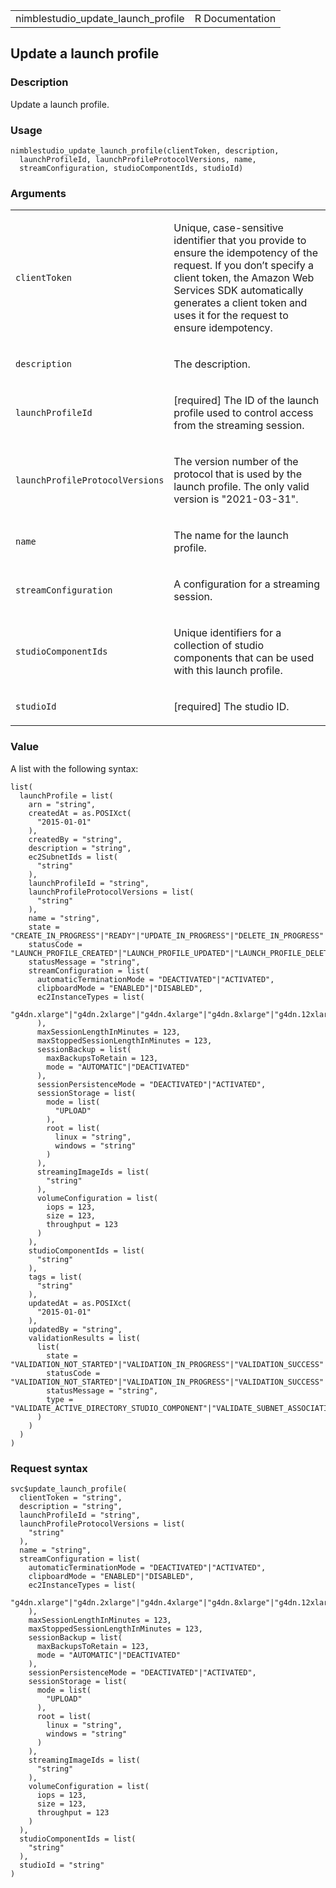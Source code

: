 <table style="width: 100%;">
<tbody>
<tr class="odd">
<td>nimblestudio_update_launch_profile</td>
<td style="text-align: right;">R Documentation</td>
</tr>
</tbody>
</table>

## Update a launch profile

### Description

Update a launch profile.

### Usage

    nimblestudio_update_launch_profile(clientToken, description,
      launchProfileId, launchProfileProtocolVersions, name,
      streamConfiguration, studioComponentIds, studioId)

### Arguments

<table>
<colgroup>
<col style="width: 35%" />
<col style="width: 65%" />
</colgroup>
<tbody>
<tr class="odd">
<td><code
id="nimblestudio_update_launch_profile_:_clientToken">clientToken</code></td>
<td><p>Unique, case-sensitive identifier that you provide to ensure the
idempotency of the request. If you don’t specify a client token, the
Amazon Web Services SDK automatically generates a client token and uses
it for the request to ensure idempotency.</p></td>
</tr>
<tr class="even">
<td><code
id="nimblestudio_update_launch_profile_:_description">description</code></td>
<td><p>The description.</p></td>
</tr>
<tr class="odd">
<td><code
id="nimblestudio_update_launch_profile_:_launchProfileId">launchProfileId</code></td>
<td><p>[required] The ID of the launch profile used to control access
from the streaming session.</p></td>
</tr>
<tr class="even">
<td><code
id="nimblestudio_update_launch_profile_:_launchProfileProtocolVersions">launchProfileProtocolVersions</code></td>
<td><p>The version number of the protocol that is used by the launch
profile. The only valid version is "2021-03-31".</p></td>
</tr>
<tr class="odd">
<td><code
id="nimblestudio_update_launch_profile_:_name">name</code></td>
<td><p>The name for the launch profile.</p></td>
</tr>
<tr class="even">
<td><code
id="nimblestudio_update_launch_profile_:_streamConfiguration">streamConfiguration</code></td>
<td><p>A configuration for a streaming session.</p></td>
</tr>
<tr class="odd">
<td><code
id="nimblestudio_update_launch_profile_:_studioComponentIds">studioComponentIds</code></td>
<td><p>Unique identifiers for a collection of studio components that can
be used with this launch profile.</p></td>
</tr>
<tr class="even">
<td><code
id="nimblestudio_update_launch_profile_:_studioId">studioId</code></td>
<td><p>[required] The studio ID.</p></td>
</tr>
</tbody>
</table>

### Value

A list with the following syntax:

    list(
      launchProfile = list(
        arn = "string",
        createdAt = as.POSIXct(
          "2015-01-01"
        ),
        createdBy = "string",
        description = "string",
        ec2SubnetIds = list(
          "string"
        ),
        launchProfileId = "string",
        launchProfileProtocolVersions = list(
          "string"
        ),
        name = "string",
        state = "CREATE_IN_PROGRESS"|"READY"|"UPDATE_IN_PROGRESS"|"DELETE_IN_PROGRESS"|"DELETED"|"DELETE_FAILED"|"CREATE_FAILED"|"UPDATE_FAILED",
        statusCode = "LAUNCH_PROFILE_CREATED"|"LAUNCH_PROFILE_UPDATED"|"LAUNCH_PROFILE_DELETED"|"LAUNCH_PROFILE_CREATE_IN_PROGRESS"|"LAUNCH_PROFILE_UPDATE_IN_PROGRESS"|"LAUNCH_PROFILE_DELETE_IN_PROGRESS"|"INTERNAL_ERROR"|"STREAMING_IMAGE_NOT_FOUND"|"STREAMING_IMAGE_NOT_READY"|"LAUNCH_PROFILE_WITH_STREAM_SESSIONS_NOT_DELETED"|"ENCRYPTION_KEY_ACCESS_DENIED"|"ENCRYPTION_KEY_NOT_FOUND"|"INVALID_SUBNETS_PROVIDED"|"INVALID_INSTANCE_TYPES_PROVIDED"|"INVALID_SUBNETS_COMBINATION",
        statusMessage = "string",
        streamConfiguration = list(
          automaticTerminationMode = "DEACTIVATED"|"ACTIVATED",
          clipboardMode = "ENABLED"|"DISABLED",
          ec2InstanceTypes = list(
            "g4dn.xlarge"|"g4dn.2xlarge"|"g4dn.4xlarge"|"g4dn.8xlarge"|"g4dn.12xlarge"|"g4dn.16xlarge"|"g3.4xlarge"|"g3s.xlarge"|"g5.xlarge"|"g5.2xlarge"|"g5.4xlarge"|"g5.8xlarge"|"g5.16xlarge"
          ),
          maxSessionLengthInMinutes = 123,
          maxStoppedSessionLengthInMinutes = 123,
          sessionBackup = list(
            maxBackupsToRetain = 123,
            mode = "AUTOMATIC"|"DEACTIVATED"
          ),
          sessionPersistenceMode = "DEACTIVATED"|"ACTIVATED",
          sessionStorage = list(
            mode = list(
              "UPLOAD"
            ),
            root = list(
              linux = "string",
              windows = "string"
            )
          ),
          streamingImageIds = list(
            "string"
          ),
          volumeConfiguration = list(
            iops = 123,
            size = 123,
            throughput = 123
          )
        ),
        studioComponentIds = list(
          "string"
        ),
        tags = list(
          "string"
        ),
        updatedAt = as.POSIXct(
          "2015-01-01"
        ),
        updatedBy = "string",
        validationResults = list(
          list(
            state = "VALIDATION_NOT_STARTED"|"VALIDATION_IN_PROGRESS"|"VALIDATION_SUCCESS"|"VALIDATION_FAILED"|"VALIDATION_FAILED_INTERNAL_SERVER_ERROR",
            statusCode = "VALIDATION_NOT_STARTED"|"VALIDATION_IN_PROGRESS"|"VALIDATION_SUCCESS"|"VALIDATION_FAILED_INVALID_SUBNET_ROUTE_TABLE_ASSOCIATION"|"VALIDATION_FAILED_SUBNET_NOT_FOUND"|"VALIDATION_FAILED_INVALID_SECURITY_GROUP_ASSOCIATION"|"VALIDATION_FAILED_INVALID_ACTIVE_DIRECTORY"|"VALIDATION_FAILED_UNAUTHORIZED"|"VALIDATION_FAILED_INTERNAL_SERVER_ERROR",
            statusMessage = "string",
            type = "VALIDATE_ACTIVE_DIRECTORY_STUDIO_COMPONENT"|"VALIDATE_SUBNET_ASSOCIATION"|"VALIDATE_NETWORK_ACL_ASSOCIATION"|"VALIDATE_SECURITY_GROUP_ASSOCIATION"
          )
        )
      )
    )

### Request syntax

    svc$update_launch_profile(
      clientToken = "string",
      description = "string",
      launchProfileId = "string",
      launchProfileProtocolVersions = list(
        "string"
      ),
      name = "string",
      streamConfiguration = list(
        automaticTerminationMode = "DEACTIVATED"|"ACTIVATED",
        clipboardMode = "ENABLED"|"DISABLED",
        ec2InstanceTypes = list(
          "g4dn.xlarge"|"g4dn.2xlarge"|"g4dn.4xlarge"|"g4dn.8xlarge"|"g4dn.12xlarge"|"g4dn.16xlarge"|"g3.4xlarge"|"g3s.xlarge"|"g5.xlarge"|"g5.2xlarge"|"g5.4xlarge"|"g5.8xlarge"|"g5.16xlarge"
        ),
        maxSessionLengthInMinutes = 123,
        maxStoppedSessionLengthInMinutes = 123,
        sessionBackup = list(
          maxBackupsToRetain = 123,
          mode = "AUTOMATIC"|"DEACTIVATED"
        ),
        sessionPersistenceMode = "DEACTIVATED"|"ACTIVATED",
        sessionStorage = list(
          mode = list(
            "UPLOAD"
          ),
          root = list(
            linux = "string",
            windows = "string"
          )
        ),
        streamingImageIds = list(
          "string"
        ),
        volumeConfiguration = list(
          iops = 123,
          size = 123,
          throughput = 123
        )
      ),
      studioComponentIds = list(
        "string"
      ),
      studioId = "string"
    )
